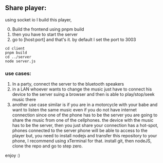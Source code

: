 ## Share player:

using socket io I build this player,

0. Build the frontend using pnpm build
1. then you have to start the server
2. go to [host:port] and that's it. by default I set the port to 3003

```
cd client
pnpm build
cd ../server
node server.js
```

### use cases:

1. In a party, connect the server to the bluetooth speakers
2. in a LAN whoever wants to change the music just have to connect his device to the server suing a browser and then is able to play/stop/seek music there
3. another use case similar is if you are in a motorcycle with your babe and want to listen the same music even if you do not have internet connection since one of the phone has to be the server you are going to share the music from one of the cellphones. the device with the music has to be the server, then you just share your connection has a hot-spot, phones connected to the server phone will be able to access to the player but, you need to install nodejs and transfer this repository to your phone, I recommend using xTerminal for that. install git, then nodeJS, clone the repo and go to step zero.

enjoy :)
